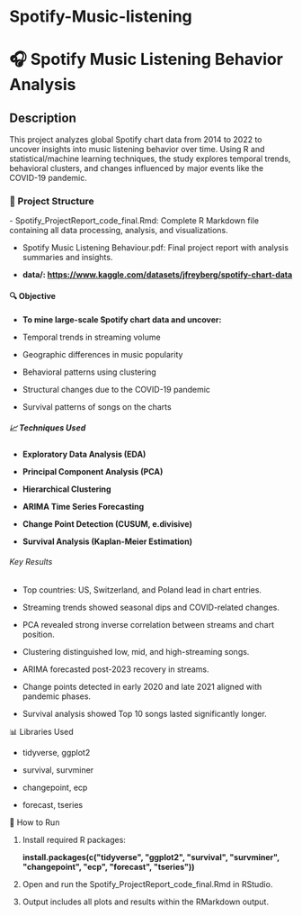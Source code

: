 # Spotify-Music-listening
<h1>🎧 Spotify Music Listening Behavior Analysis</h1>

<h2>Description</h2>
This project analyzes global Spotify chart data from 2014 to 2022 to uncover insights into music listening behavior over time. Using R and statistical/machine learning techniques, the study explores temporal trends, behavioral clusters, and changes influenced by major events like the COVID-19 pandemic.

<h3>📂 Project Structure</h3>
- Spotify_ProjectReport_code_final.Rmd: Complete R Markdown file containing all data processing, analysis, and visualizations.

- Spotify Music Listening Behaviour.pdf: Final project report with analysis summaries and insights.

- <b>data/: https://www.kaggle.com/datasets/jfreyberg/spotify-chart-data </b>

<h4>🔍 Objective</h4>

- <b>To mine large-scale Spotify chart data and uncover: </b>

- Temporal trends in streaming volume

- Geographic differences in music popularity

- Behavioral patterns using clustering

- Structural changes due to the COVID-19 pandemic

- Survival patterns of songs on the charts 


<h5>📈 Techniques Used </h5>

- <b>Exploratory Data Analysis (EDA)  </b>

- <b>Principal Component Analysis (PCA)  </b>
 
- <b>Hierarchical Clustering  </b>

- <b>ARIMA Time Series Forecasting  </b>

- <b>Change Point Detection (CUSUM, e.divisive)  </b>

- <b>Survival Analysis (Kaplan-Meier Estimation) </b>

<h6> Key Results </h6>

- Top countries: US, Switzerland, and Poland lead in chart entries.

- Streaming trends showed seasonal dips and COVID-related changes.

- PCA revealed strong inverse correlation between streams and chart position.

- Clustering distinguished low, mid, and high-streaming songs.

- ARIMA forecasted post-2023 recovery in streams.

- Change points detected in early 2020 and late 2021 aligned with pandemic phases.

- Survival analysis showed Top 10 songs lasted significantly longer.

<h7> 📊 Libraries Used </h7>

- tidyverse, ggplot2

- survival, survminer

- changepoint, ecp

- forecast, tseries
  
<h8> 🚀 How to Run </h8>

1. Install required R packages:
   
   <b>install.packages(c("tidyverse", "ggplot2", "survival", "survminer", "changepoint", "ecp", "forecast", "tseries"))</b>
  
3. Open and run the Spotify_ProjectReport_code_final.Rmd in RStudio.

4. Output includes all plots and results within the RMarkdown output.


